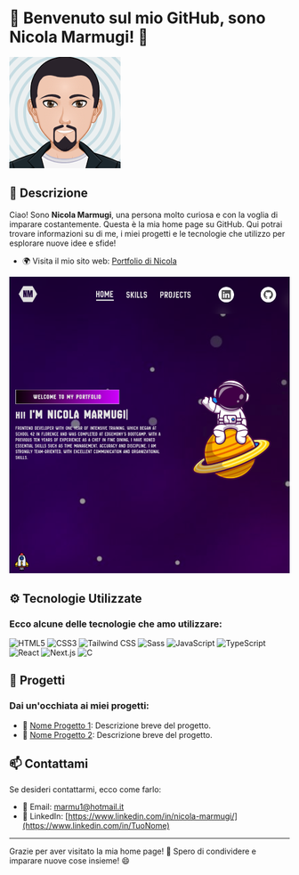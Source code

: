 # 🎉 Benvenuto sul mio GitHub, sono Nicola Marmugi! 👋

![Mio Avatar](./myAvatar.png)

## 🌟 Descrizione

Ciao! Sono **Nicola Marmugi**, una persona molto curiosa e con la voglia di imparare costantemente. Questa è la mia home page su GitHub. Qui potrai trovare informazioni su di me, i miei progetti e le tecnologie che utilizzo per esplorare nuove idee e sfide!

- 🌍 Visita il mio sito web: [Portfolio di Nicola](https://portfolio-nm-fawn.vercel.app/)

![Portfolio Home](./portfolio.png)

## ⚙️ Tecnologie Utilizzate

### Ecco alcune delle tecnologie che amo utilizzare:

<p>
    <img src="https://img.shields.io/badge/HTML5-E34F26?style=for-the-badge&logo=html5&logoColor=white" alt="HTML5">
    <img src="https://img.shields.io/badge/CSS3-1572B6?style=for-the-badge&logo=css3&logoColor=white" alt="CSS3">
    <img src="https://img.shields.io/badge/Tailwind_CSS-38B2AC?style=for-the-badge&logo=tailwind-css&logoColor=white" alt="Tailwind CSS">
    <img src="https://img.shields.io/badge/Sass-CC6699?style=for-the-badge&logo=sass&logoColor=white" alt="Sass">
    <img src="https://img.shields.io/badge/JavaScript-F7DF1E?style=for-the-badge&logo=javascript&logoColor=black" alt="JavaScript">
    <img src="https://img.shields.io/badge/TypeScript-3178C6?style=for-the-badge&logo=typescript&logoColor=white" alt="TypeScript">
    <img src="https://img.shields.io/badge/React-20232A?style=for-the-badge&logo=react&logoColor=61DAFB" alt="React">
    <img src="https://img.shields.io/badge/Next.js-000000?style=for-the-badge&logo=nextdotjs&logoColor=white" alt="Next.js">
    <img src="https://img.shields.io/badge/C-00599C?style=for-the-badge&logo=c&logoColor=white" alt="C">
</p>

## 🚀 Progetti

### Dai un'occhiata ai miei progetti:

- 🔧 [Nome Progetto 1](https://github.com/TuoNome/NomeProgetto1): Descrizione breve del progetto.
- 🔧 [Nome Progetto 2](https://github.com/TuoNome/NomeProgetto2): Descrizione breve del progetto.

## 📫 Contattami

Se desideri contattarmi, ecco come farlo:

- 📧 Email: [marmu1@hotmail.it](mailto:tuoemail@example.com)
- 💬 LinkedIn: [https://www.linkedin.com/in/nicola-marmugi/](https://www.linkedin.com/in/TuoNome)

---

Grazie per aver visitato la mia home page! 🎊 Spero di condividere e imparare nuove cose insieme! 😄

